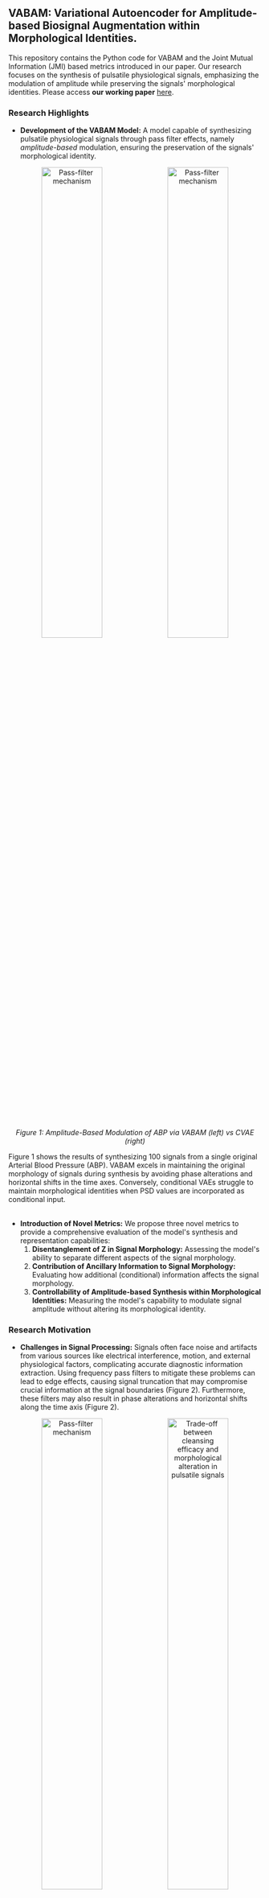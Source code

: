 ## VABAM: Variational Autoencoder for Amplitude-based Biosignal Augmentation within Morphological Identities.

This repository contains the Python code for VABAM and the Joint Mutual Information (JMI) based metrics introduced in our paper. Our research focuses on the synthesis of pulsatile physiological signals, emphasizing the modulation of amplitude while preserving the signals' morphological identities. Please access **our working paper** [here](https://www.techrxiv.org/users/146056/articles/737765-vabam-variational-autoencoder-for-amplitude-based-biosignal-augmentation-within-morphological-identities).

### Research Highlights

- **Development of the VABAM Model:** A model capable of synthesizing pulsatile physiological signals through pass filter effects, namely *amplitude-based* modulation, ensuring the preservation of the signals' morphological identity.
<p align="center">
  <img src="https://github.com/JunetaeKim/VABAM/blob/main/Figures/Anim.%201%20VABAM%20(Our%20Model)%20Synthesis%20Results.gif" width="49%" alt="Pass-filter mechanism">
  <img src="https://github.com/JunetaeKim/VABAM/blob/main/Figures/Anim.%202%20C-VAE%20Synthesis%20Results.gif" width="49%" alt="Pass-filter mechanism">
  <br>
  <em>Figure 1: Amplitude-Based Modulation of ABP via VABAM (left) vs CVAE (right) </em>  
</p>
Figure 1 shows the results of synthesizing 100 signals from a single original Arterial Blood Pressure (ABP). VABAM excels in maintaining the original morphology of signals during synthesis by avoiding phase alterations and horizontal shifts in the time axes. Conversely, conditional VAEs struggle to maintain morphological identities when PSD values are incorporated as conditional input.
<br><br>


- **Introduction of Novel Metrics:** We propose three novel metrics to provide a comprehensive evaluation of the model's synthesis and representation capabilities:
  1. **Disentanglement of Z in Signal Morphology:** Assessing the model's ability to separate different aspects of the signal morphology.
  2. **Contribution of Ancillary Information to Signal Morphology:** Evaluating how additional (conditional) information affects the signal morphology.
  3. **Controllability of Amplitude-based Synthesis within Morphological Identities:** Measuring the model's capability to modulate signal amplitude without altering its morphological identity.
 

### Research Motivation
- **Challenges in Signal Processing:** Signals often face noise and artifacts from various sources like electrical interference, motion, and external physiological factors, complicating accurate diagnostic information extraction. Using frequency pass filters to mitigate these problems can lead to edge effects, causing signal truncation that may compromise crucial information at the signal boundaries (Figure 2). Furthermore, these filters may also result in phase alterations and horizontal shifts along the time axis (Figure 2).
<p align="center">
  <img src="https://github.com/JunetaeKim/VABAM/blob/main/Figures/Anim.%203%20Pass%20Filter%20Convolution%20Operation%20Animation.gif" width="49%" alt="Pass-filter mechanism">
  <img src="https://github.com/JunetaeKim/VABAM/blob/main/Figures/Anim.%204%20Trade-off%20between%20Cleansing%20Efficacy%20and%20Morphological%20Alteration.gif" width="49%" alt="Trade-off between cleansing efficacy and morphological alteration in pulsatile signals">
  <br>
  <em> Figure 2: Pass-filter mechanism (left) vs Trade-off between cleansing efficacy and morphological alteration (right) </em>  
</p>

- **Enhancement of Artificial Intelligence Models Through Preservation of Signal Morphology in Synthesis:** The ability to maintain the original shape of signals during synthesis can significantly enhance the capabilities of rapidly evolving artificial intelligence models that utilize frequency and amplitude-based features of physiological signals, as shown through an example in [our previous work](https://ieeexplore.ieee.org/document/10130807).
<p align="center">
  <img src="https://github.com/JunetaeKim/DWT-HPI/blob/main/Figures/ScenarioBasedGuideline.jpg" width="60%" alt="HPI Model">
  <br>
  <em> Figure 3: Application for Predicting Hypotension Utilizing Amplitude-Based Features </em>  
</p><br><br>

## A Brief Introduction to VABAM
-VABAM is structured around five key components: Feature Extractor, Encoder, Sampler, Feature Generator, and Signal Reconstructor (Figure 4). For detailed information, please refer to our paper.

- **Feature Extractor** $\boldsymbol{g_{x}(\cdot)}$ applies cascading filters to the raw signal $y$, producing four amplitude-modulated subsets $x \in \{x_{HH}, x_{HL}, x_{LH}, x_{LL}\}$ that guide the Feature Generator.

- **Encoder** $\boldsymbol{g_{e}(\cdot)}$ learns parameters for the latent variable $Z$ and cutoff frequency $\Theta$, under two assumptions:
  - $\theta_k \sim \mathcal{U}(0, 1)$ for $k = 1, \ldots, 6$, indicating six instances in the model, approximated by a Bernoulli distribution.
  - $z_{j} \sim \mathcal{N}(\mu_{z_j}, \sigma_{z_j}^2)$ for each dimension $j$, with $j \in \{1, 2, \ldots, J\}$, where $J$ is a hyperparameter defining dimension count.

- **Sampler** $\boldsymbol{g_{z}(\cdot)}$ and $\boldsymbol{g_{\theta}(\cdot)}$ utilizes the reparameterization trick for backpropagation, allowing sampling of $z_{j}$ and $\theta_{k}$ for gradient flow.

- **Feature Generator** $\boldsymbol{g_{x'}(\cdot)}$ generates four principal feature signals for the Signal Reconstructor, aligning with the amplitude-modulated subsets from the Feature Extractor.

- **Signal Reconstructor** $\boldsymbol{g_{y}(\cdot)}$ reconstructs coherent signals from the feature subsets, keeping the original signal's main aspects and adding latent elements influenced by $z_{j}$ and $\theta_{k}$.

<p align="center">
  <img src="https://github.com/JunetaeKim/VABAM/blob/main/Figures/Training%20and%20Generating%20Framework.png" width="60%" alt="Intuitive Illustration of VABAM">
  <br>
  <em> Figure 4: Intuitive Illustration of VABAM </em>  
</p><br><br>

## Library Dependencies and Test Environment Information
VABAM's training and its post-evaluation were conducted and tested with the following libraries and their respective versions:
- Python == 3.8.16 , 3.9.18
- numpy == 1.19.5 , 1.26.0
- pandas == 1.1.4 , 2.1.1
- tensorflow == 2.4.0 , 2.10.0
- gpu == rtx4080 , rtx4090
<br><br>

## Code Overview and Run Procedure Guide
### For Training
To start the training process, use the following scripts:
- `TrainModel.py`: Script for training the main model.
- `TrainBenchmark.py`: Script for training benchmark models. Refer to the [Benchmarks](https://github.com/JunetaeKim/VABAM/tree/main/Benchmarks) folder.

### For JMI-Based Metric Computation
To compute the JMI-based metrics, follow these steps:
- `SubProcMIEVAL.py` (with `BatchMIEvaluation.py`): Script for computing metrics.
- `SubProcMIEVAL.py` (with `BatchBMMIEvaluation.py`): Script for computing benchmark model metrics. Refer to the [Benchmarks](https://github.com/JunetaeKim/VABAM/tree/main/Benchmarks) folder.
- `TabulatingResults.py`: Script for tabulating results from the main model evaluation.
- `TabulatingBMResults.py`: Script for tabulating results from the benchmark model evaluation. Refer to the [Benchmarks](https://github.com/JunetaeKim/VABAM/tree/main/Benchmarks) folder.
For visualization and table generation:
- `VisualizationSig.ipynb`: Jupyter notebook for signal visualization.
- `VisualizationMetrics.ipynb`: Jupyter notebook for metrics visualization.
- `Tables.ipynb`: Jupyter notebook for generating tables of results.
- Please note that the visualization code heavily relies on GPT-4.0 and was not primarily written with high readability in mind.This is an ongoing coding file, so the code may contain redundancies and is subject to continuous updates.

### For Fine-Tuning (Optional)
For optional fine-tuning of the model, use:
- `FineTuneModel.py`: Script for fine-tuning the model based on specific needs or data.
- `FineTuneBenchmark.py`: Script for fine-tuning benchmark models. Refer to the [Benchmarks](https://github.com/JunetaeKim/VABAM/tree/main/Benchmarks) folder.

Please consult the documentation within each script for more detailed instructions on usage and parameters.

### Configurations
- Configuration files for the main and benchmark models are located in the [Config](https://github.com/JunetaeKim/VABAM/tree/main/Config) and [/Benchmarks
/Config/](https://github.com/JunetaeKim/VABAM/tree/main/Benchmarks/Config) folders, respectively.
<br><br>

## Scripts Executed for Our Research
All execution code lists are available in the [ExecutionProcedure.txt](https://github.com/JunetaeKim/VABAM/blob/main/ExecutionProcedure.txt) file; please refer to this file for detailed information.

### 1.Download Link for Dataset
You can download the processed dataset by running GitBash or Command Prompt and using wget, or you can directly download it via the URL.

**Download link:** https://www.dropbox.com/scl/fi/g6f83ooxtg5p3bz4m6aur/ProcessedData.egg?rlkey=bb74m27fyqm4e73s960aeq6z0&dl=1



### 2.TrainModel.py 

**MainModel Training Commands:**
python TrainModel.py --Config [model_config] --GPUID [gpu_id]

- **ConfigART500 Examples:**
  - `python .\TrainModel.py --Config SKZFC_ART_30_500 --GPUID 0`
  - `python .\TrainModel.py --Config SKZFC_ART_50_500 --GPUID 0`
  - `python .\TrainModel.py --Config FACFC_ART_30_500 --GPUID 0`
  - `python .\TrainModel.py --Config FACFC_ART_50_500 --GPUID 0`
  - `python .\TrainModel.py --Config SKZ_ART_30_500 --GPUID 0`
  - `python .\TrainModel.py --Config SKZ_ART_50_500 --GPUID 0`
  - `python .\TrainModel.py --Config TCMIDKZFC_ART_30_500 --GPUID 0`
  - `python .\TrainModel.py --Config TCMIDKZFC_ART_50_500 --GPUID 0`

- **ConfigART800 Examples:**
  - `python .\TrainModel.py --Config SKZFC_ART_30_800 --GPUID 0`
  - ...
  - `python .\TrainModel.py --Config TCMIDKZFC_ART_50_800 --GPUID 0`

- **ConfigII500 Examples:**
  - `python .\TrainModel.py --Config SKZFC_II_30_500 --GPUID 0`
  - ...
  - `python .\TrainModel.py --Config TCMIDKZFC_II_50_500 --GPUID 0`

- **ConfigII800 Examples:**
  - `python .\TrainModel.py --Config SKZFC_II_30_800 --GPUID 0`
  - ...
  - `python .\TrainModel.py --Config TCMIDKZFC_II_50_800 --GPUID 0`
<br>

**Benchmark Model Training Commands:**
python TrainBenchmark.py --Config [model_config] --GPUID [gpu_id]

- **ConfigART Examples:**
  - `python .\TrainBenchmark.py --Config TCVAE_ART_30 --GPUID 0`
  - ...
  - `python .\TrainBenchmark.py --Config BaseVAE_ART_50 --GPUID 0`

- **ConfigII Examples:**
  - `python .\TrainBenchmark.py --Config TCVAE_II_30 --GPUID 0`
  - ...
  - `python .\TrainBenchmark.py --Config BaseVAE_II_50 --GPUID 0`
<br><br>

### 3. SubProcMIEVAL.py
**MainModel Training Commands:**
python SubProcMIEVAL.py --Config [eval_config] --GPUID [gpu_id] --ConfigSpec [model_spec] --SpecNZs [nz_values] --SpecFCs [fc_values]

- **MainModel Examples:**
  - `python .\SubProcMIEVAL.py --Config EvalConfigART800 --GPUID 4`
  - ...
  - `python .\SubProcMIEVAL.py --Config EvalConfigII500 --GPUID 4`
<br>

**Benchmark Model Training Commands:**
python SubProcMIEVAL.py --Config [eval_config] --GPUID [gpu_id]

- **Benchmark Examples:**
  - `python .\SubProcMIEVAL.py --Config EvalConfigART --GPUID 4`
  - `python .\SubProcMIEVAL.py --Config EvalConfigII --GPUID 4`
<br><br>

### 4. TabulatingResults.py
**MainModel Training Commands:**
python TabulatingResults.py -CP [config_path] --GPUID [gpu_id]

- **MainModel Example:**
  - `python .\TabulatingResults.py -CP ./Config/ --GPUID 4`
<br>

**Benchmark Model Training Commands:**
python TabulatingBMResults.py -CP [config_path] --GPUID [gpu_id]

- **Benchmark Example:**
  - `python .\TabulatingBMResults.py -CP ./Config/ --GPUID 4`


